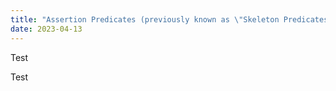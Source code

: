 ```yaml
---
title: "Assertion Predicates (previously known as \"Skeleton Predicates\")"
date: 2023-04-13
---
```


Test

Test
